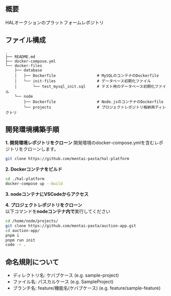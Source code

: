 ## 概要
HALオークションのプラットフォームレポジトリ

## ファイル構成
```
.
├── README.md
├── docker-compose.yml
└── docker-files
    ├── database
    │   ├── Dockerfile                  # MySQLのコンテナのDockerfile
    │   └── init-files                  # データベース初期化ファイル
    │       └── test_mysql_init.sql     # テスト用のデータベース初期化ファイル
    └── node
        ├── Dockerfile                  # Node.jsのコンテナのDockerfile
        └── projects                    # プロジェクトレポジトリ格納用ディレクトリ
```

## 開発環境構築手順
**1. 開発環境レポジトリをクローン**
開発環境のdocker-compose.ymlを含むレポジトリをクローンします。
```bash
git clone https://github.com/mentai-pasta/hal-platform
```

**2. Dockerコンテナをビルド**
```bash
cd ./hal-platform
docker-compose up --build
```

**3. nodeコンテナにVSCodeからアクセス**

**4. プロジェクトレポジトリをクローン**  
以下コマンドを**nodeコンテナ内で**実行してください
```bash
cd /home/node/projects/
git clone https://github.com/mentai-pasta/auction-app.git
cd auction-app/
pnpm i
pnpm run init
code -r .
```

## 命名規則について
- ディレクトリ名: ケバブケース               (e.g. sample-project)
- ファイル名: パスカルケース                 (e.g. SampleProject)
- ブランチ名: feature/機能名(ケバブケース)    (e.g. feature/sample-feature)